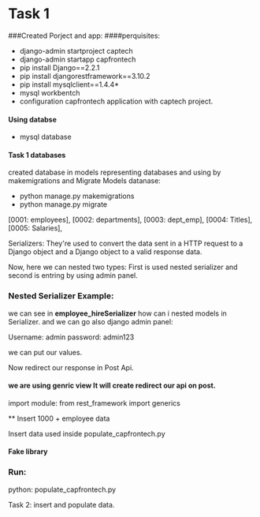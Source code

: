 # Task 1

###Created Porject and app:
####perquisites:

* django-admin startproject captech
* django-admin startapp capfrontech
* pip install Django==2.2.1
* pip install  djangorestframework==3.10.2
* pip install  mysqlclient==1.4.4*
* mysql workbentch 
* configuration capfrontech application with captech project.

#### Using databse
* mysql database

#### Task 1 databases

created database in models representing databases and
using by makemigrations and  Migrate Models datanase:

* python manage.py makemigrations
* python manage.py migrate

[0001: employees],
[0002: departments],
[0003: dept_emp],
[0004: Titles],
[0005: Salaries],

Serializers: They're used to convert the data sent in a HTTP request to a Django object and a Django object to a valid response data.

Now, here we can nested two types: First is used nested serializer and second is entring by using admin panel.

### Nested Serializer Example:

we can see in **employee_hireSerializer**  how can i nested models in Serializer.
and we can go also django admin panel:

Username: admin
password: admin123

we can put our values.

Now redirect our response in Post Api.

#### we are using genric view It will create redirect our api on post.

import module: from rest_framework import generics

** Insert 1000 + employee data 

Insert data used inside populate_capfrontech.py 

#### Fake library

### Run:

python: populate_capfrontech.py 



Task 2: insert and populate data.



 
